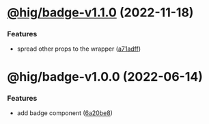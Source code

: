 # [@hig/badge-v1.1.0](https://github.com/Autodesk/hig/compare/@hig/badge@1.0.0...@hig/badge@1.1.0) (2022-11-18)


### Features

* spread other props to the wrapper ([a71adff](https://github.com/Autodesk/hig/commit/a71adff))

# @hig/badge-v1.0.0 (2022-06-14)


### Features

* add badge component ([6a20be8](https://github.com/Autodesk/hig/commit/6a20be8))
